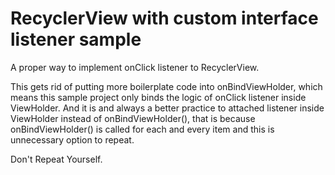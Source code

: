 # RecyclerView with custom interface listener sample
A proper way to implement onClick listener to RecyclerView.

This gets rid of putting more boilerplate code into onBindViewHolder, which means this sample project only binds the logic of onClick listener inside ViewHolder. And it is and always a better practice to attached listener inside ViewHolder instead of onBindViewHolder(), that is because onBindViewHolder() is called for each and every item and this is unnecessary option to repeat.

Don't
Repeat
Yourself.




